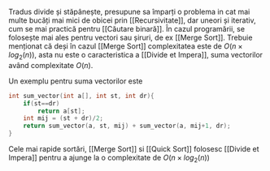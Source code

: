 Tradus divide și stăpânește, presupune sa împarți o problema in cat mai multe bucăți mai mici de obicei prin [[Recursivitate]], dar uneori și iterativ, cum se mai practică pentru [[Căutare binară]]. În cazul programării, se folosește mai ales pentru vectori sau șiruri, de ex [[Merge Sort]]. Trebuie menționat că deși în cazul [[Merge Sort]] complexitatea este de $O(n\times log_{2} (n))$, asta nu este o caracteristica a [[Divide et Impera]], suma vectorilor având complexitate $O(n)$.

Un exemplu pentru suma vectorilor este
```cpp
int sum_vector(int a[], int st, int dr){
	if(st==dr)
		return a[st];
	int mij = (st + dr)/2;
	return sum_vector(a, st, mij) + sum_vector(a, mij+1, dr);
}
```

Cele mai rapide sortări, [[Merge Sort]] si [[Quick Sort]]  folosesc [[Divide et Impera]] pentru a ajunge la o complexitate de $O(n\times log_{2} (n))$